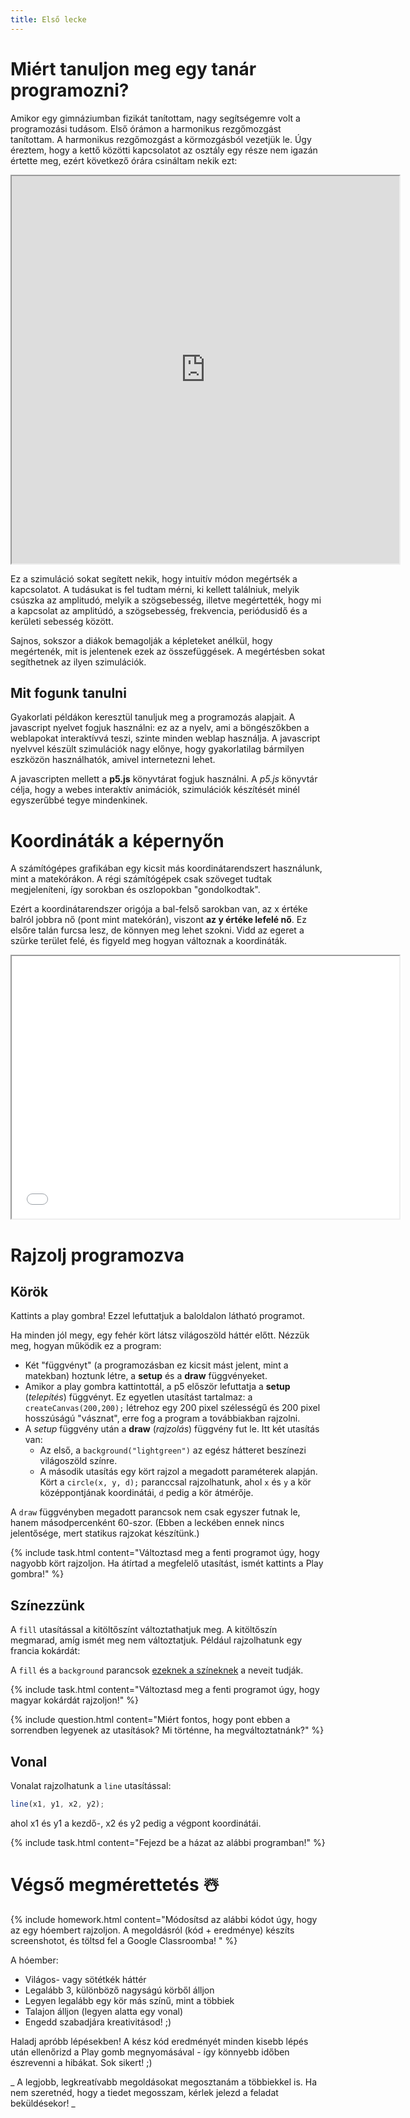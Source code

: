 ```yaml
---
title: Első lecke
---
```


# Miért tanuljon meg egy tanár programozni?

Amikor egy gimnáziumban fizikát tanítottam, nagy segítségemre volt a programozási tudásom. Első órámon a harmonikus rezgőmozgást tanítottam. A harmonikus rezgőmozgást a körmozgásból vezetjük le. Úgy éreztem, hogy a kettő közötti kapcsolatot az osztály egy része nem igazán értette meg, ezért következő órára csináltam nekik ezt:

<iframe src="https://harmonikus.netlify.com/" width="620" height="620"></iframe>

Ez a szimuláció sokat segített nekik, hogy intuitív módon megértsék a kapcsolatot.
A tudásukat is fel tudtam mérni, ki kellett találniuk, melyik csúszka az amplitudó, melyik a szögsebesség, illetve megértették, hogy mi a kapcsolat az amplitúdó, a szögsebesség, frekvencia, periódusidő és a kerületi sebesség között.

Sajnos, sokszor a diákok bemagolják a képleteket anélkül, hogy megértenék, mit is jelentenek ezek az összefüggések. A megértésben sokat segíthetnek az ilyen szimulációk.

## Mit fogunk tanulni

Gyakorlati példákon keresztül tanuljuk meg a programozás alapjait. A javascript nyelvet fogjuk használni: ez az a nyelv, ami a böngészőkben a weblapokat interaktívvá teszi, szinte minden weblap használja. A javascript nyelvvel készült szimulációk nagy előnye, hogy gyakorlatilag bármilyen eszközön használhatók, amivel internetezni lehet.

A javascripten mellett a **p5.js** könyvtárat fogjuk használni. A _p5.js_ könyvtár célja, hogy a webes interaktív animációk, szimulációk készítését minél egyszerűbbé tegye mindenkinek.

# Koordináták a képernyőn

A számítógépes grafikában egy kicsit más koordinátarendszert használunk, mint a matekórákon. A régi számítógépek csak szöveget tudtak megjeleníteni, így sorokban és oszlopokban "gondolkodtak".

Ezért a koordinátarendszer origója a bal-felső sarokban van, az x értéke balról jobbra nő (pont mint matekórán), viszont **az y értéke lefelé nő**. Ez elsőre talán furcsa lesz, de könnyen meg lehet szokni. Vidd az egeret a szürke terület felé, és figyeld meg hogyan változnak a koordináták.

<iframe width="620" height="420" src="demos/coordinates.html"></iframe>

# Rajzolj programozva

## Körök

Kattints a play gombra! Ezzel lefuttatjuk a baloldalon látható programot.

<script type="text/p5" data-p5-version="1.0.0" data-preview-width="200">
function setup() {
  createCanvas(200, 200);
}

function draw() {
  background("lightgreen");
  circle(100,100,50);
}
</script>

Ha minden jól megy, egy fehér kört látsz világoszöld háttér előtt. Nézzük meg, hogyan működik ez a program:

- Két "függvényt" (a programozásban ez kicsit mást jelent, mint a matekban) hoztunk létre, a **setup** és a **draw** függvényeket.
- Amikor a play gombra kattintottál, a p5 először lefuttatja a **setup** (_telepítés_) függvényt. Ez egyetlen utasítást tartalmaz: a `createCanvas(200,200);` létrehoz egy 200 pixel szélességű és 200 pixel hosszúságú "vásznat", erre fog a program a továbbiakban rajzolni.
- A _setup_ függvény után a **draw** (_rajzolás_) függvény fut le. Itt két utasítás van:
  - Az első, a `background("lightgreen")` az egész hátteret beszínezi világoszöld színre.
  - A második utasítás egy kört rajzol a megadott paraméterek alapján. Kört a `circle(x, y, d);` paranccsal rajzolhatunk, ahol `x` és `y` a kör középpontjának koordinátái, `d` pedig a kör átmérője.

A `draw` függvényben megadott parancsok nem csak egyszer futnak le, hanem másodpercenként 60-szor. (Ebben a leckében ennek nincs jelentősége, mert statikus rajzokat készítünk.)

{% include task.html content="Változtasd meg a fenti programot úgy, hogy nagyobb kört rajzoljon. Ha átírtad a megfelelő utasítást, ismét kattints a Play gombra!" %}

## Színezzünk

A `fill` utasítással a kitöltőszínt változtathatjuk meg. A kitöltőszín megmarad, amíg ismét meg nem változtatjuk.
Például rajzolhatunk egy francia kokárdát:

<script type="text/p5" data-p5-version="1.0.0" data-preview-width="300" data-height="400">
function setup() {
  createCanvas(200, 200);
}

function draw() {
  background("lightblue");
  fill("red");
  circle(100,100,90);
  fill("white");
  circle(100,100,60);
  fill("blue");
  circle(100,100,30);
}
</script>

A `fill` és a `background` parancsok [ezeknek a színeknek](https://www.w3schools.com/colors/colors_names.asp) a neveit tudják.

{% include task.html content="Változtasd meg a fenti programot úgy, hogy magyar kokárdát rajzoljon!" %}

{% include question.html content="Miért fontos, hogy pont ebben a sorrendben legyenek az utasítások? Mi történne, ha megváltoztatnánk?" %}

## Vonal

Vonalat rajzolhatunk a `line` utasítással:

```javascript
line(x1, y1, x2, y2);
```

ahol x1 és y1 a kezdő-, x2 és y2 pedig a végpont koordinátái.

{% include task.html content="Fejezd be a házat az alábbi programban!" %}

<script type="text/p5" data-p5-version="1.0.0" data-preview-width="200">
function setup() {
  createCanvas(200, 200);
}

function draw() {
  background("lightblue");
  line(50,50,50,150);
  line(150,50,150,150);
  line(50,150,150,150);
  line(50,50,100,0);
}
</script>

# Végső megmérettetés ☃️

{% include homework.html content="Módosítsd az alábbi kódot úgy, hogy az egy hóembert rajzoljon. A megoldásról (kód + eredménye) készíts screenshotot, és töltsd fel a Google Classroomba! " %}

A hóember:

- Világos- vagy sötétkék háttér
- Legalább 3, különböző nagyságú körből álljon
- Legyen legalább egy kör más színű, mint a többiek
- Talajon álljon (legyen alatta egy vonal)
- Engedd szabadjára kreativitásod! ;)

Haladj apróbb lépésekben! A kész kód eredményét minden kisebb lépés után ellenőrizd a Play gomb megnyomásával - így könnyebb időben észrevenni a hibákat. Sok sikert! ;)

_ A legjobb, legkreatívabb megoldásokat megosztanám a többiekkel is. Ha nem szeretnéd, hogy a tiedet megosszam, kérlek jelezd a feladat beküldésekor! _

<script type="text/p5" data-p5-version="1.0.0" data-preview-width="300" data-height="600">
function setup() {
  createCanvas(300, 400);
}

function draw() {
  background("red");
}
</script>
